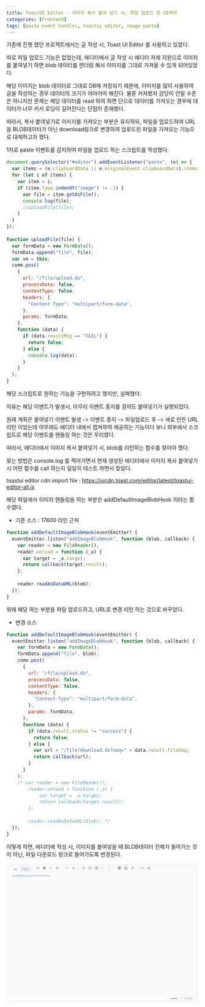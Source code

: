 ```yaml
---
title: ToastUI Editor - 이미지 복사 붙여 넣기 시, 파일 업로드 및 UI처리
categories: [Frontend]
tags: [paste event handler, toastui editor, image paste]
---
```


기존에 진행 했던 프로젝트에서는 글 작성 시, Toast UI Editor 를 사용하고 있었다.

따로 파일 업로드 기능은 없었는데, 에디터에서 글 작성 시 에디터 자체 지원으로 이미지를 붙여넣기 하면 blob 데이터를 렌더링 해서 이미지를 그대로 가져올 수 있게 되어있었다.

해당 이미지는 blob 데이터로 그대로 DB에 저장되기 때문에, 이미지를 많이 사용하여 글을 작성하는 경우 데이터의 크기가 어마어마 해진다. 물론 커져봤자 감당이 안될 수준은 아니지만 문제는 해당 데이터를 read 하여 화면 단으로 데이터를 가져오는 경우에 데이터가 너무 커서 로딩이 길어진다는 단점이 존재했다.

따라서, 복사 붙여넣기로 이미지를 가져오는 부분은 유지하되, 파일을 업로드하여 URL을 BLOB데이터가 아닌 download링크로 변경하여 업로드된 파일을 가져오는 기능으로 대체하고자 했다.

1차로 paste 이벤트를 감지하여 파일을 업로드 하는 스크립트를 작성했다.

```js
document.querySelector("#editor").addEventListener("paste", (e) => {
  var items = (e.clipboardData || e.originalEvent.clipboardData).items;
  for (let i of items) {
    var item = i;
    if (item.type.indexOf("image") != -1) {
      var file = item.getAsFile();
      console.log(file);
      //uploadFile(file);
    }
  }
});

function uploadFile(file) {
  var formData = new FormData();
  formData.append("file", file);
  var vm = this;
  comm.post(
    {
      url: "/file/upload.do",
      processData: false,
      contentType: false,
      headers: {
        "Content-Type": "multipart/form-data",
      },
      params: formData,
    },
    function (data) {
      if (data.resultMsg == "FAIL") {
        return false;
      } else {
        console.log(data);
      }
    }
  );
}
```

해당 스크립트로 원하는 기능을 구현하려고 했지만, 실패했다.

이유는 해당 이벤트가 발생시, 아무리 이벤트 중지를 걸어도 붙여넣기가 실행되었다.

원래 계획은 붙여넣기 이벤트 발생 -> 이벤트 중지 -> 파일업로드 후 -> 새로 만든 URL 리턴 이었는데 아무래도 에디터 내에서 캡쳐하여 제공하는 기능이다 보니 외부에서 스크립트로 해당 이벤트를 핸들링 하는 것은 무리였다.

따라서, 에디터에서 이미지 복사 붙여넣기 시, blob를 리턴하는 함수를 찾아야 했다.

찾는 방법은 console.log 를 찍어가면서 현재 생성된 에디터에서 이미지 복사 붙여넣기시 어떤 함수를 call 하는지 일일히 테스트 하면서 찾았다.

toastui editor cdn import file : https://uicdn.toast.com/editor/latest/toastui-editor-all.js

해당 파일에서 이미지 핸들링을 하는 부분은 addDefaultImageBlobHook 이라는 함수였다.

- 기존 소스 : 17600 라인 근처

```js
function addDefaultImageBlobHook(eventEmitter) {
  eventEmitter.listen("addImageBlobHook", function (blob, callback) {
    var reader = new FileReader();
    reader.onload = function (_a) {
      var target = _a.target;
      return callback(target.result);
    };

    reader.readAsDataURL(blob);
  });
}
```

위에 해당 하는 부분을 파일 업로드하고, URL로 변경 리턴 하는 것으로 바꾸었다.

- 변경 소스

```js
function addDefaultImageBlobHook(eventEmitter) {
  eventEmitter.listen("addImageBlobHook", function (blob, callback) {
    var formData = new FormData();
    formData.append("file", blob);
    comm.post(
      {
        url: "/file/upload.do",
        processData: false,
        contentType: false,
        headers: {
          "Content-Type": "multipart/form-data",
        },
        params: formData,
      },
      function (data) {
        if (data.result.status != "success") {
          return false;
        } else {
          var url = "/file/download.do?seq=" + data.result.fileSeq;
          return callback(url);
        }
      }
    );
    /* var reader = new FileReader();
        reader.onload = function (_a) {
            var target = _a.target;
            return callback(target.result);
        };
        
        reader.readAsDataURL(blob); */
  });
}
```

이렇게 하면, 에디터에 작성 시, 이미지를 붙여넣을 때 BLOB데이터 전체가 들어가는 것이 아닌, 파일 다운로드 링크로 들어가도록 변경된다.

![toastui](/assets/img/Frontend/js/toastui1.png)
